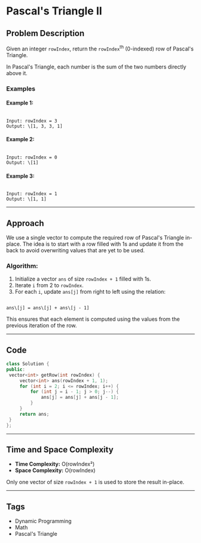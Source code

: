 # Pascal's Triangle II

## Problem Description

Given an integer `rowIndex`, return the `rowIndex`<sup>th</sup> (0-indexed) row of Pascal's Triangle.

In Pascal's Triangle, each number is the sum of the two numbers directly above it.

### Examples

#### Example 1:
```

Input: rowIndex = 3
Output: \[1, 3, 3, 1]

```

#### Example 2:
```

Input: rowIndex = 0
Output: \[1]

```

#### Example 3:
```

Input: rowIndex = 1
Output: \[1, 1]

```

---

## Approach

We use a single vector to compute the required row of Pascal's Triangle in-place. The idea is to start with a row filled with 1s and update it from the back to avoid overwriting values that are yet to be used.

### Algorithm:
1. Initialize a vector `ans` of size `rowIndex + 1` filled with 1s.
2. Iterate `i` from 2 to `rowIndex`.
3. For each `i`, update `ans[j]` from right to left using the relation:
```

ans\[j] = ans\[j] + ans\[j - 1]

````

This ensures that each element is computed using the values from the previous iteration of the row.

---

## Code

```cpp
class Solution {
public:
 vector<int> getRow(int rowIndex) {
     vector<int> ans(rowIndex + 1, 1);
     for (int i = 2; i <= rowIndex; i++) {
         for (int j = i - 1; j > 0; j--) {
             ans[j] = ans[j] + ans[j - 1];
         }
     }
     return ans;
 }
};
````

---

## Time and Space Complexity

* **Time Complexity:** O(rowIndex²)
* **Space Complexity:** O(rowIndex)

Only one vector of size `rowIndex + 1` is used to store the result in-place.

---

## Tags

* Dynamic Programming
* Math
* Pascal's Triangle
